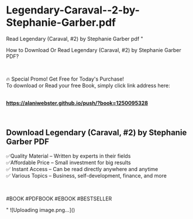 # Legendary-Caraval--2-by-Stephanie-Garber.pdf
Read Legendary (Caraval, #2) by Stephanie Garber pdf
"<p>How to Download Or Read Legendary (Caraval, #2) by Stephanie Garber PDF?</p>
<p>&nbsp;</p>
<p>&#128293;  Special Promo! Get Free for Today's Purchase!<br />To download or Read your free Book, simply click link address here:&nbsp;<br />&nbsp;</p>
<p><a href=""https://alaniwebster.github.io/push/?book=1250095328""><strong>https://alaniwebster.github.io/push/?book=1250095328</strong></a></p>
<p>&nbsp;</p>
<h2>Download Legendary (Caraval, #2) by Stephanie Garber PDF</h2>
<p>&#x2705;Quality Material &ndash; Written by experts in their fields<br />&#x2705;Affordable Price &ndash; Small investment for big results<br />&#x2705; Instant Access &ndash; Can be read directly anywhere and anytime<br />&#x2705; Various Topics &ndash; Business, self-development, finance, and more</p>
<p>&nbsp;</p>
<p>#BOOK #PDFBOOK #EBOOK #BESTSELLER</p>
"
![Uploading image.png…]()
